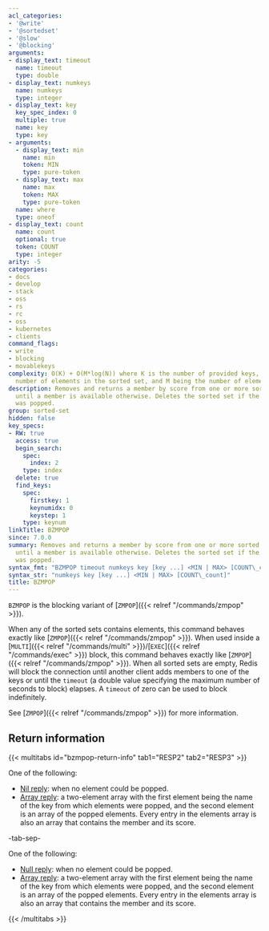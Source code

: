 ```yaml
---
acl_categories:
- '@write'
- '@sortedset'
- '@slow'
- '@blocking'
arguments:
- display_text: timeout
  name: timeout
  type: double
- display_text: numkeys
  name: numkeys
  type: integer
- display_text: key
  key_spec_index: 0
  multiple: true
  name: key
  type: key
- arguments:
  - display_text: min
    name: min
    token: MIN
    type: pure-token
  - display_text: max
    name: max
    token: MAX
    type: pure-token
  name: where
  type: oneof
- display_text: count
  name: count
  optional: true
  token: COUNT
  type: integer
arity: -5
categories:
- docs
- develop
- stack
- oss
- rs
- rc
- oss
- kubernetes
- clients
command_flags:
- write
- blocking
- movablekeys
complexity: O(K) + O(M*log(N)) where K is the number of provided keys, N being the
  number of elements in the sorted set, and M being the number of elements popped.
description: Removes and returns a member by score from one or more sorted sets. Blocks
  until a member is available otherwise. Deletes the sorted set if the last element
  was popped.
group: sorted-set
hidden: false
key_specs:
- RW: true
  access: true
  begin_search:
    spec:
      index: 2
    type: index
  delete: true
  find_keys:
    spec:
      firstkey: 1
      keynumidx: 0
      keystep: 1
    type: keynum
linkTitle: BZMPOP
since: 7.0.0
summary: Removes and returns a member by score from one or more sorted sets. Blocks
  until a member is available otherwise. Deletes the sorted set if the last element
  was popped.
syntax_fmt: "BZMPOP timeout numkeys key [key ...] <MIN | MAX> [COUNT\_count]"
syntax_str: "numkeys key [key ...] <MIN | MAX> [COUNT\_count]"
title: BZMPOP
---
```

`BZMPOP` is the blocking variant of [`ZMPOP`]({{< relref "/commands/zmpop" >}}).

When any of the sorted sets contains elements, this command behaves exactly like [`ZMPOP`]({{< relref "/commands/zmpop" >}}).
When used inside a [`MULTI`]({{< relref "/commands/multi" >}})/[`EXEC`]({{< relref "/commands/exec" >}}) block, this command behaves exactly like [`ZMPOP`]({{< relref "/commands/zmpop" >}}).
When all sorted sets are empty, Redis will block the connection until another client adds members to one of the keys or until the `timeout` (a double value specifying the maximum number of seconds to block) elapses.
A `timeout` of zero can be used to block indefinitely.

See [`ZMPOP`]({{< relref "/commands/zmpop" >}}) for more information.

## Return information

{{< multitabs id="bzmpop-return-info" 
    tab1="RESP2" 
    tab2="RESP3" >}}

One of the following:
* [Nil reply](../../develop/reference/protocol-spec#bulk-strings): when no element could be popped.
* [Array reply](../../develop/reference/protocol-spec#arrays): a two-element array with the first element being the name of the key from which elements were popped, and the second element is an array of the popped elements. Every entry in the elements array is also an array that contains the member and its score.

-tab-sep-

One of the following:
* [Null reply](../../develop/reference/protocol-spec#nulls): when no element could be popped.
* [Array reply](../../develop/reference/protocol-spec#arrays): a two-element array with the first element being the name of the key from which elements were popped, and the second element is an array of the popped elements. Every entry in the elements array is also an array that contains the member and its score.

{{< /multitabs >}}
